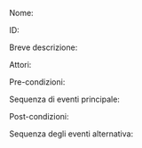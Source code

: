Nome: 

ID:

Breve descrizione:

Attori:

Pre-condizioni:

Sequenza di eventi principale:

Post-condizioni:

Sequenza degli eventi alternativa: